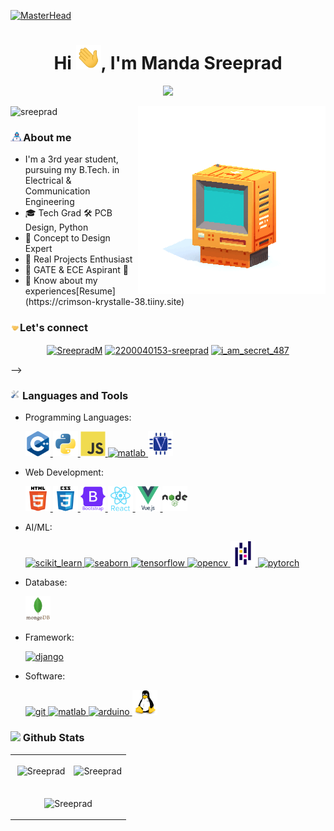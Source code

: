 [![MasterHead](animation/cityscape.gif)](https://github.com/Sreeprad)
<h1 align="center">Hi <!--👋--><img alt="wave" width="40" src="animation/wave.gif">, I'm Manda Sreeprad</h1>
<p align="center">
<a href="https://git.io/typing-svg"><img src="https://readme-typing-svg.demolab.com?font=Fira+Code&pause=1000&random=false&width=435&lines=Junior+at+KL+University+Guntur"></a>
</p>
<img align="right" alt="Coding" width="300" src="animation/2.gif">
<p align="left"> <img src="https://komarev.com/ghpvc/?username=sreeprad&label=Profile%20views&color=0e75b6&style=flat" alt="sreeprad" /> </p>

<!-- <p align="left"> <a href="https://twitter.com/SreepradM" target="blank"><img src="https://img.shields.io/twitter/follow/SreepradM?logo=twitter&style=for-the-badge" alt="SreepradM" /></a> </p> -->

<h3 align="left"><img src="animation/Developer.gif" width="4%">About me</h3>
<ul>
<li>I'm a 3rd year student, pursuing my B.Tech. in Electrical & Communication Engineering</li>
<li>🎓 Tech Grad 🛠️ PCB Design, Python</li>
<li>🧠 Concept to Design Expert</li>
<li>💼 Real Projects Enthusiast</li>
<li>🚀 GATE & ECE Aspirant 📶</li>
<li>📄 Know about my experiences[Resume](https://crimson-krystalle-38.tiiny.site)</li>
</ul>
<h3 align="left"><img src="animation/handshake-joypixels.gif" width="3%">Let's connect</h3>
<p align="center">
<a href="https://twitter.com/SreepradM" target="blank"><img align="center" src="https://raw.githubusercontent.com/rahuldkjain/github-profile-readme-generator/master/src/images/icons/Social/twitter.svg" alt="SreepradM" height="30" width="40" /></a>
<a href="https://linkedin.com/in/2200040153-sreeprad" target="blank"><img align="center" src="https://raw.githubusercontent.com/rahuldkjain/github-profile-readme-generator/master/src/images/icons/Social/linked-in-alt.svg" alt="2200040153-sreeprad" height="30" width="40" /></a>
<a href="https://instagram.com/i_am_secret_487" target="blank"><img align="center" src="https://raw.githubusercontent.com/rahuldkjain/github-profile-readme-generator/master/src/images/icons/Social/instagram.svg" alt="i_am_secret_487" height="30" width="40" /></a>
</p> -->

<h3 align="left"><img src="animation/tools.gif" width="3%"> Languages and Tools</h3>
<ul>
<li>Programming Languages:</li>
<p align="left"><a href="https://www.w3schools.com/cpp/" target="_blank" rel="noreferrer"> <img src="https://raw.githubusercontent.com/devicons/devicon/master/icons/cplusplus/cplusplus-original.svg" alt="cplusplus" width="40" height="40"/> </a> <a href="https://www.python.org" target="_blank" rel="noreferrer"> <img src="https://raw.githubusercontent.com/devicons/devicon/master/icons/python/python-original.svg" alt="python" width="40" height="40"/> </a> <a href="https://developer.mozilla.org/en-US/docs/Web/JavaScript" target="_blank" rel="noreferrer"> <img src="https://raw.githubusercontent.com/devicons/devicon/master/icons/javascript/javascript-original.svg" alt="javascript" width="40" height="40"/> </a> <a href="https://www.mathworks.com/" target="_blank" rel="noreferrer"> <img src="https://upload.wikimedia.org/wikipedia/commons/2/21/Matlab_Logo.png" alt="matlab" width="40" height="40"/> </a> <a href="https://verilogguide.readthedocs.io/en/latest/index.html" target="_blank" rel="noreferrer"> <img src="https://github.com/vscode-icons/vscode-icons/blob/master/icons/file_type_verilog.svg" alt="verilog" width="40" height="40"/> </a> </p>
<li>Web Development:</li>
<p align="left"> <a href="https://www.w3.org/html/" target="_blank" rel="noreferrer"> <img src="https://raw.githubusercontent.com/devicons/devicon/master/icons/html5/html5-original-wordmark.svg" alt="html5" width="40" height="40"/> </a> <a href="https://www.w3schools.com/css/" target="_blank" rel="noreferrer"> <img src="https://raw.githubusercontent.com/devicons/devicon/master/icons/css3/css3-original-wordmark.svg" alt="css3" width="40" height="40"/> </a>  <a href="https://getbootstrap.com" target="_blank" rel="noreferrer"> <img src="https://raw.githubusercontent.com/devicons/devicon/master/icons/bootstrap/bootstrap-plain-wordmark.svg" alt="bootstrap" width="40" height="40"/> </a> <a href="https://reactjs.org/" target="_blank" rel="noreferrer"> <img src="https://raw.githubusercontent.com/devicons/devicon/master/icons/react/react-original-wordmark.svg" alt="react" width="40" height="40"/> </a> <a href="https://vuejs.org/" target="_blank" rel="noreferrer"> <img src="https://raw.githubusercontent.com/devicons/devicon/master/icons/vuejs/vuejs-original-wordmark.svg" alt="vuejs" width="40" height="40"/> </a> <a href="https://nodejs.org" target="_blank" rel="noreferrer"> <img src="https://raw.githubusercontent.com/devicons/devicon/master/icons/nodejs/nodejs-original-wordmark.svg" alt="nodejs" width="40" height="40"/> </a> </p>
<li>AI/ML:</li>
<p align="left"> <a href="https://scikit-learn.org/" target="_blank" rel="noreferrer"> <img src="https://upload.wikimedia.org/wikipedia/commons/0/05/Scikit_learn_logo_small.svg" alt="scikit_learn" width="40" height="40"/> </a> <a href="https://seaborn.pydata.org/" target="_blank" rel="noreferrer"> <img src="https://seaborn.pydata.org/_images/logo-mark-lightbg.svg" alt="seaborn" width="40" height="40"/> </a> <a href="https://www.tensorflow.org" target="_blank" rel="noreferrer"> <img src="https://www.vectorlogo.zone/logos/tensorflow/tensorflow-icon.svg" alt="tensorflow" width="40" height="40"/> </a> <a href="https://opencv.org/" target="_blank" rel="noreferrer"> <img src="https://www.vectorlogo.zone/logos/opencv/opencv-icon.svg" alt="opencv" width="40" height="40"/> </a> <a href="https://pandas.pydata.org/" target="_blank" rel="noreferrer"> <img src="https://raw.githubusercontent.com/devicons/devicon/2ae2a900d2f041da66e950e4d48052658d850630/icons/pandas/pandas-original.svg" alt="pandas" width="40" height="40"/> </a> <a href="https://pytorch.org/" target="_blank" rel="noreferrer"> <img src="https://www.vectorlogo.zone/logos/pytorch/pytorch-icon.svg" alt="pytorch" width="40" height="40"/> </a> </p>
<li>Database:</li>
<p align="left"> <a href="https://www.mongodb.com/" target="_blank" rel="noreferrer"> <img src="https://raw.githubusercontent.com/devicons/devicon/master/icons/mongodb/mongodb-original-wordmark.svg" alt="mongodb" width="40" height="40"/> </a> </p>
<li>Framework:</li>
<p align="left"> <a href="https://www.djangoproject.com/" target="_blank" rel="noreferrer"> <img src="https://cdn.worldvectorlogo.com/logos/django.svg" alt="django" width="40" height="40"/> </a> </p>
<li>Software:</li>
<p align="left"> <a href="https://git-scm.com/" target="_blank" rel="noreferrer"> <img src="https://www.vectorlogo.zone/logos/git-scm/git-scm-icon.svg" alt="git" width="40" height="40"/> </a> <a href="https://www.mathworks.com/" target="_blank" rel="noreferrer"> <img src="https://upload.wikimedia.org/wikipedia/commons/2/21/Matlab_Logo.png" alt="matlab" width="40" height="40"/> </a> <a href="https://www.arduino.cc/" target="_blank" rel="noreferrer"> <img src="https://cdn.worldvectorlogo.com/logos/arduino-1.svg" alt="arduino" width="40" height="40"/> </a> <a href="https://www.linux.org/" target="_blank" rel="noreferrer"> <img src="https://raw.githubusercontent.com/devicons/devicon/master/icons/linux/linux-original.svg" alt="linux" width="40" height="40"/> </a> </p>
</ul>

<h3 align="left"><img src="https://media.giphy.com/media/iY8CRBdQXODJSCERIr/giphy.gif" width="3%"> Github Stats</h3>
<table>
<tbody>
<tr>
    <td><p align = "center">&nbsp;<img align="center" src="https://github-readme-stats.vercel.app/api?username=Sreeprad&count_private=true&show_icons=true&locale=en&theme=great-gatsby" alt="Sreeprad" /></p></td>
    <td><p align = "center"><img align="center" src="https://github-readme-stats.vercel.app/api/top-langs?username=Sreeprad&count_private=true&show_icons=true&locale=en&layout=compact&theme=great-gatsby" alt="Sreeprad" /></p></td>
  </tr>
  <tr>
    <td colspan="2"><p align = "center"><img align="center" src="https://github-readme-streak-stats.herokuapp.com/?user=Sreeprad&count_private=true&theme=great-gatsby" alt="Sreeprad" /></p></td>
  </tr>
</tbody>
</table>
